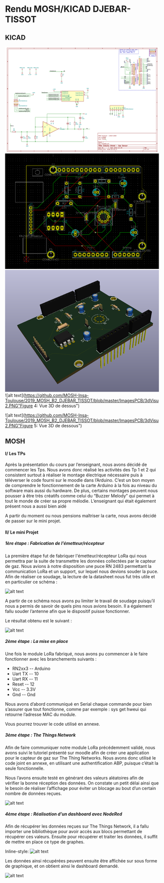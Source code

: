 # Rendu MOSH/KICAD DJEBAR-TISSOT
## KICAD

![alt text](https://github.com/MOSH-Insa-Toulouse/2019_MOSH_B2_DJEBAR_TISSOT/blob/master/ImagesPCB/schema.png "Figure 1: Schéma du circuit électrique du shield")
![alt text](https://github.com/MOSH-Insa-Toulouse/2019_MOSH_B2_DJEBAR_TISSOT/blob/master/ImagesPCB/Pcb.PNG "Figure 2: Positionnement des pistes")
![alt text](https://github.com/MOSH-Insa-Toulouse/2019_MOSH_B2_DJEBAR_TISSOT/blob/master/ImagesPCB/3dVisu1.PNG "Figure 3: Vue 3D de coté")
![alt text](https://github.com/MOSH-Insa-Toulouse/2019_MOSH_B2_DJEBAR_TISSOT/blob/master/ImagesPCB/3dVisu2.PNG"Figure 4: Vue 3D de dessus")

![alt text](https://github.com/MOSH-Insa-Toulouse/2019_MOSH_B2_DJEBAR_TISSOT/blob/master/ImagesPCB/3dVisu2.PNG"Figure 5: Vue 3D de dessous")

## MOSH

#### I/ Les TPs

Après la présentation du cours par l’enseignant, nous avons décidé de commencer les Tps. Nous avons donc réalisé les activités des Tp 1 et 2 qui consistent surtout à réaliser le montage électrique nécessaire puis à téléverser le code fourni sur le moodle dans l’Arduino.
C’est un bon moyen de comprendre le fonctionnement de la carte Arduino à la fois au niveau du software mais aussi du hardware. 
De plus, certains montages peuvent nous pousser à être très créatifs comme celui du “Buzzer Melody” qui permet à tout le monde de créer sa propre mélodie. L’enseignant qui était également présent nous a aussi bien aidé

A partir du moment ou nous pensions maîtriser la carte, nous avons décidé de passer sur le mini projet.

#### II/ Le mini Projet

##### 1ère étape : Fabrication de l’émetteur/récepteur

La première étape fut de fabriquer l'émetteur/récepteur LoRa qui nous permettra par la suite de transmettre les données collectées par le capteur de gaz. Nous avions à notre disposition une puce RN 2483 permettant la communication LoRa et un support, sur lequel nous devions souder la puce. Afin de réaliser ce soudage, la lecture de la datasheet nous fut très utile et en particulier ce schéma :

![alt text](https://github.com/mystofake/MOSH_GazSensor/blob/master/MOSH/Images/pins.jpg "Figure 1: Pins de la puce RN 2483")

A partir de ce schéma nous avons pu limiter le travail de soudage puisqu’il nous a permis de savoir de quels pins nous avions besoin. Il a également fallu souder l’antenne afin que le dispositif puisse fonctionner. 


Le résultat obtenu est le suivant :

![alt text](https://github.com/mystofake/MOSH_GazSensor/blob/master/MOSH/Images/module.JPG "Figure 2 : Emetteur/Récepteur LoRa")

##### 2ème étape : La mise en place

Une fois le module LoRa fabriqué, nous avons pu commencer à le faire fonctionner avec les branchements suivants :

 * RN2xx3 -- Arduino
 * Uart TX -- 10
 * Uart RX -- 11
 * Reset -- 12
 * Vcc -- 3.3V
 * Gnd -- Gnd

Nous avons d’abord communiqué en Serial chaque commande pour bien s’assurer que tout fonctionne, comme par exemple :  sys get hweui qui retourne l’adresse MAC du module.

Vous pourrez trouver le code utilisé en annexe.


##### 3ème étape : The Things Network

Afin de faire communiquer notre module LoRa précédemment validé, nous avons suivi le tutoriel présenté sur moodle afin de créer une application pour le capteur de gaz sur The Thing Networks. Nous avons donc utilisé le code joint en annexe, en utilisant une authentification ABP, puisque c’était la seule fonctionnelle.

Nous l’avons ensuite testé en générant des valeurs aléatoires afin de vérifier la bonne réception des données. 
On constate un petit délai ainsi que le besoin de réaliser l’affichage pour éviter un blocage au bout d’un certain nombre de données reçues.
  
![alt text](https://github.com/mystofake/MOSH_GazSensor/blob/master/MOSH/Images/figure3.png "Figure 3 : Réception des données sur The Things Network")



##### 4ème étape : Réalisation d’un dashboard avec NodeRed

Afin de récupérer les données reçues sur The Things Network, il a fallu importer une bibliothèque pour avoir accès aux blocs permettant de récupérer ces valeurs.
Ensuite pour récupérer et traiter les données, il suffit de mettre en place ce type de graphes.

 
Inline-style: 
![alt text](https://github.com/mystofake/MOSH_GazSensor/blob/master/MOSH/Images/figure4.png
 "Figure 4 : Récupération des données sur NodeRed")


Les données ainsi récupérées peuvent ensuite être affichée sur sous forme de graphique, et on obtient ainsi le dashboard demandé.

![alt text](https://github.com/mystofake/MOSH_GazSensor/blob/master/MOSH/Images/figure5.png "Figure 5 : Visualisation des données du capteur") 

